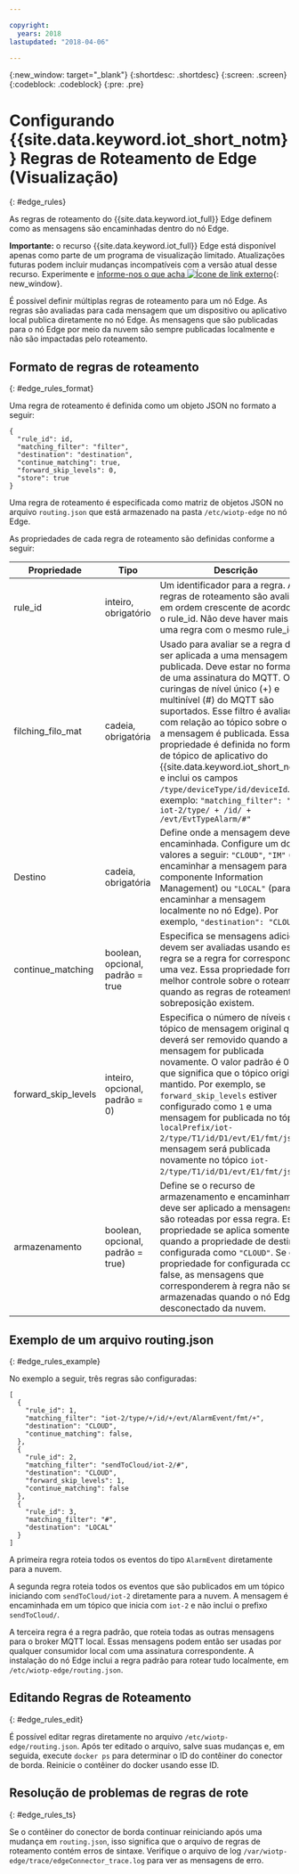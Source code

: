 ```yaml
---

copyright:
  years: 2018
lastupdated: "2018-04-06"

---
```


{:new_window: target="\_blank"}
{:shortdesc: .shortdesc}
{:screen: .screen}
{:codeblock: .codeblock}
{:pre: .pre}


# Configurando  {{site.data.keyword.iot_short_notm}}  Regras de Roteamento de Edge (Visualização)
{: #edge_rules}

As regras de roteamento do {{site.data.keyword.iot_full}} Edge definem como as mensagens são encaminhadas dentro do nó Edge.

**Importante:** o recurso {{site.data.keyword.iot_full}} Edge está disponível apenas como parte de um programa de visualização limitado. Atualizações futuras podem incluir mudanças incompatíveis com a versão atual desse recurso. Experimente e [informe-nos o que acha ![Ícone de link externo](../../../icons/launch-glyph.svg)](https://developer.ibm.com/answers/smart-spaces/17/internet-of-things.html){: new_window}.

É possível definir múltiplas regras de roteamento para um nó Edge. As regras são avaliadas para cada mensagem que um dispositivo ou aplicativo local publica diretamente no nó Edge. As mensagens que são publicadas para o nó Edge por meio da nuvem são sempre publicadas localmente e não são impactadas pelo roteamento.

## Formato de regras de roteamento
{: #edge_rules_format}

Uma regra de roteamento é definida como um objeto JSON no formato a seguir:

```
{
  "rule_id": id,
  "matching_filter": "filter",
  "destination": "destination",
  "continue_matching": true,
  "forward_skip_levels": 0,
  "store": true
}
```

Uma regra de roteamento é especificada como matriz de objetos JSON no arquivo `routing.json` que está armazenado na pasta `/etc/wiotp-edge` no nó Edge.

As propriedades de cada regra de roteamento são definidas conforme a seguir:

Propriedade      | Tipo     | Descrição       
------------- | -----------| -----------
rule_id | inteiro, obrigatório | Um identificador para a regra. As regras de roteamento são avaliadas em ordem crescente de acordo com o rule_id. Não deve haver mais de uma regra com o mesmo rule_id.
filching_filo_mat | cadeia, obrigatória | Usado para avaliar se a regra deve ser aplicada a uma mensagem publicada. Deve estar no formato de uma assinatura do MQTT. Os curingas de nível único (+) e multinível (#) do MQTT são suportados. Esse filtro é avaliado com relação ao tópico sobre o qual a mensagem é publicada. Essa propriedade é definida no formato de tópico de aplicativo do {{site.data.keyword.iot_short_notm}} e inclui os campos `/type/deviceType/id/deviceId`. Por exemplo:  ` "matching_filter": " iot-2/type/ + /id/ + /evt/EvtTypeAlarm/#" `
Destino | cadeia, obrigatória | Define onde a mensagem deve ser encaminhada. Configure um dos valores a seguir: `"CLOUD"`, `"IM"` (para encaminhar a mensagem para o componente Information Management) ou `"LOCAL"` (para encaminhar a mensagem localmente no nó Edge). Por exemplo,  ` "destination": "CLOUD" `
continue_matching | boolean, opcional, padrão = true | Especifica se mensagens adicionais devem ser avaliadas usando essa regra se a regra for correspondida uma vez. Essa propriedade fornece melhor controle sobre o roteamento quando as regras de roteamento de sobreposição existem.
forward_skip_levels | inteiro, opcional, padrão = 0) | Especifica o número de níveis do tópico de mensagem original que deverá ser removido quando a mensagem for publicada novamente. O valor padrão é 0, o que significa que o tópico original é mantido. Por exemplo, se `forward_skip_levels` estiver configurado como `1` e uma mensagem for publicada no tópico `localPrefix/iot-2/type/T1/id/D1/evt/E1/fmt/json`, a mensagem será publicada novamente no tópico `iot-2/type/T1/id/D1/evt/E1/fmt/json`.
armazenamento | boolean, opcional, padrão = true) | Define se o recurso de armazenamento e encaminhamento deve ser aplicado a mensagens que são roteadas por essa regra. Essa propriedade se aplica somente quando a propriedade de destino é configurada como `"CLOUD"`. Se essa propriedade for configurada como false, as mensagens que corresponderem à regra não serão armazenadas quando o nó Edge for desconectado da nuvem.

## Exemplo de um arquivo routing.json
{: #edge_rules_example}

No exemplo a seguir, três regras são configuradas:
```
[
  {
    "rule_id": 1,
    "matching_filter": "iot-2/type/+/id/+/evt/AlarmEvent/fmt/+",
    "destination": "CLOUD",
    "continue_matching": false,
  },
  {
    "rule_id": 2,
    "matching_filter": "sendToCloud/iot-2/#",
    "destination": "CLOUD",
    "forward_skip_levels": 1,
    "continue_matching": false
  },
  {
    "rule_id": 3,
    "matching_filter": "#",
    "destination": "LOCAL"
  }
]
```

A primeira regra roteia todos os eventos do tipo `AlarmEvent` diretamente para a nuvem.

A segunda regra roteia todos os eventos que são publicados em um tópico iniciando com `sendToCloud/iot-2` diretamente para a nuvem. A mensagem é encaminhada em um tópico que inicia com `iot-2` e não inclui o prefixo `sendToCloud/`.

A terceira regra é a regra padrão, que roteia todas as outras mensagens para o broker MQTT local. Essas mensagens podem então ser usadas por qualquer consumidor local com uma assinatura correspondente. A instalação do nó Edge inclui a regra padrão para rotear tudo localmente, em `/etc/wiotp-edge/routing.json`.

## Editando Regras de Roteamento
{: #edge_rules_edit}

É possível editar regras diretamente no arquivo `/etc/wiotp-edge/routing.json`. Após ter editado o arquivo, salve suas mudanças e, em seguida, execute `docker ps` para determinar o ID do contêiner do conector de borda. Reinicie o contêiner do docker usando esse ID.

## Resolução de problemas de regras de rote
{: #edge_rules_ts}

Se o contêiner do conector de borda continuar reiniciando após uma mudança em `routing.json`, isso significa que o arquivo de regras de roteamento contém erros de sintaxe. Verifique o arquivo de log `/var/wiotp-edge/trace/edgeConnector_trace.log` para ver as mensagens de erro.
